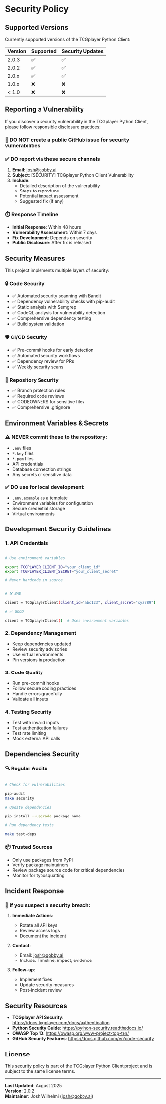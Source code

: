 # Security Policy

## Supported Versions

Currently supported versions of the TCGplayer Python Client:

| Version | Supported          | Security Updates |
| ------- | ------------------ | ---------------- |
| 2.0.3   | :white_check_mark: | :white_check_mark: |
| 2.0.2   | :white_check_mark: | :white_check_mark: |
| 2.0.x   | :white_check_mark: | :white_check_mark: |
| 1.0.x   | :x:                | :x:              |
| < 1.0   | :x:                | :x:              |

## Reporting a Vulnerability

If you discover a security vulnerability in the TCGplayer Python Client, please
follow responsible disclosure practices:

### 🚨 **DO NOT** create a public GitHub issue for security vulnerabilities

### ✅ **DO** report via these secure channels

1. **Email**: <josh@gobby.ai>
2. **Subject**: [SECURITY] TCGplayer Python Client Vulnerability
3. **Include**:
   - Detailed description of the vulnerability
   - Steps to reproduce
   - Potential impact assessment
   - Suggested fix (if any)

### ⏱️ **Response Timeline**

- **Initial Response**: Within 48 hours
- **Vulnerability Assessment**: Within 7 days
- **Fix Development**: Depends on severity
- **Public Disclosure**: After fix is released

## Security Measures

This project implements multiple layers of security:

### 🔒 **Code Security**

- ✅ Automated security scanning with Bandit
- ✅ Dependency vulnerability checks with pip-audit
- ✅ Static analysis with Semgrep
- ✅ CodeQL analysis for vulnerability detection
- ✅ Comprehensive dependency testing
- ✅ Build system validation

### 🛡️ **CI/CD Security**

- ✅ Pre-commit hooks for early detection
- ✅ Automated security workflows
- ✅ Dependency review for PRs
- ✅ Weekly security scans

### 📁 **Repository Security**

- ✅ Branch protection rules
- ✅ Required code reviews
- ✅ CODEOWNERS for sensitive files
- ✅ Comprehensive .gitignore

## Environment Variables & Secrets

### ⚠️ **NEVER commit these to the repository:**

- `.env` files
- `*.key` files
- `*.pem` files
- API credentials
- Database connection strings
- Any secrets or sensitive data

### ✅ **DO use for local development:**

- `.env.example` as a template
- Environment variables for configuration
- Secure credential storage
- Virtual environments

## Development Security Guidelines

### 1. **API Credentials**

```bash

# Use environment variables

export TCGPLAYER_CLIENT_ID="your_client_id"
export TCGPLAYER_CLIENT_SECRET="your_client_secret"

# Never hardcode in source


# ❌ BAD

client = TCGplayerClient(client_id="abc123", client_secret="xyz789")

# ✅ GOOD

client = TCGplayerClient()  # Uses environment variables

```

### 2. **Dependency Management**

- Keep dependencies updated
- Review security advisories
- Use virtual environments
- Pin versions in production

### 3. **Code Quality**

- Run pre-commit hooks
- Follow secure coding practices
- Handle errors gracefully
- Validate all inputs

### 4. **Testing Security**

- Test with invalid inputs
- Test authentication failures
- Test rate limiting
- Mock external API calls

## Dependencies Security

### 🔍 **Regular Audits**

```bash

# Check for vulnerabilities

pip-audit
make security

# Update dependencies

pip install --upgrade package_name

# Run dependency tests

make test-deps
```

### 📦 **Trusted Sources**

- Only use packages from PyPI
- Verify package maintainers
- Review package source code for critical dependencies
- Monitor for typosquatting

## Incident Response

### 🚨 **If you suspect a security breach:**

1. **Immediate Actions**:
   - Rotate all API keys
   - Review access logs
   - Document the incident

2. **Contact**:
   - Email: <josh@gobby.ai>
   - Include: Timeline, impact, evidence

3. **Follow-up**:
   - Implement fixes
   - Update security measures
   - Post-incident review

## Security Resources

- **TCGplayer API Security**: <https://docs.tcgplayer.com/docs/authentication>
- **Python Security Guide**: <https://python-security.readthedocs.io/>
- **OWASP Top 10**: <https://owasp.org/www-project-top-ten/>
- **GitHub Security Features**: <https://docs.github.com/en/code-security>

## License

This security policy is part of the TCGplayer Python Client project and is
subject to the same license terms.

---

**Last Updated**: August 2025  
**Version**: 2.0.2  
**Maintainer**: Josh Wilhelmi (<josh@gobby.ai>)
